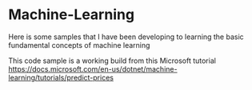 # Machine-Learning
Here is some samples that I have been developing to learning  the basic fundamental concepts of machine learning

This code sample is a working build from this Microsoft tutorial
https://docs.microsoft.com/en-us/dotnet/machine-learning/tutorials/predict-prices